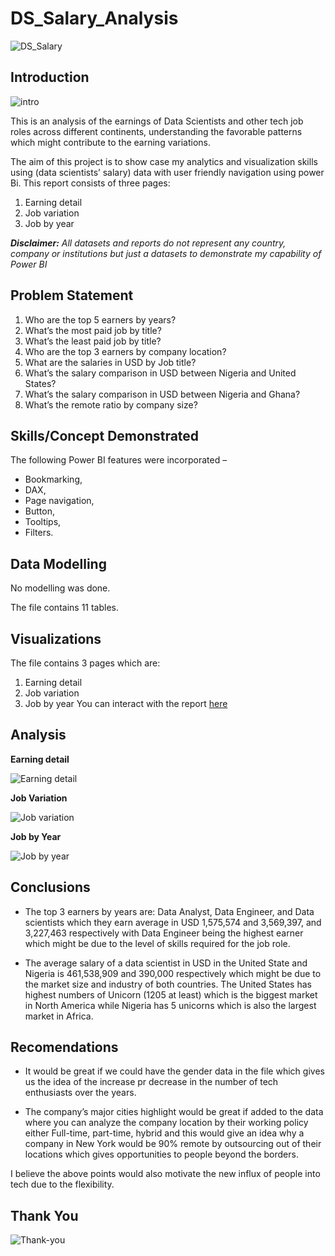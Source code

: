 # DS_Salary_Analysis

![DS_Salary](https://github.com/AbdulAfeez001/DS_Salary_Analysis/assets/97398702/7d1ac8cb-d5c2-4065-9730-5b6ef9b56687)


## Introduction

![intro](https://github.com/AbdulAfeez001/DS_Salary_Analysis/assets/97398702/f84c449b-62ed-407b-b775-bbc8b9e265f5)
 
This is an analysis of the earnings of Data Scientists and other tech job roles across different continents, understanding the favorable patterns which might contribute to the earning variations.

The aim of this project is to show case my analytics and visualization skills using (data scientists’ salary) data with user friendly navigation using power Bi. 
This report consists of three pages:

1.	Earning detail
2.	Job variation
3.	Job by year 

**_Disclaimer:_** _All datasets and reports do not represent any country, company or institutions but just a datasets to demonstrate my capability of Power BI_  

## Problem Statement

1.	Who are the top 5 earners by years?
2.	What’s the most paid job by title?
3.	What’s the least paid job by title?
4.	Who are the top 3 earners by company location?
5.	What are the salaries in USD by Job title?
6.	What’s the salary comparison in USD between Nigeria and United States?
7.	What’s the salary comparison in USD between Nigeria and Ghana?
8.	What’s the remote ratio by company size? 

## Skills/Concept Demonstrated 

The following Power BI features were incorporated – 
- Bookmarking,
- DAX,
- Page navigation, 
- Button, 
- Tooltips, 
- Filters.

## Data Modelling

No modelling was done. 

The file contains 11 tables.

## Visualizations

The file contains 3 pages which are:
1.	Earning detail
2.	Job variation
3.	Job by year 
You can interact with the report [here](https://app.powerbi.com/groups/me/reports/3607421f-0bb0-4ed6-82d4-62b305aefa6b/ReportSection?experience=power-bi)

## Analysis 

**Earning detail**

![Earning detail](https://github.com/AbdulAfeez001/DS_Salary_Analysis/assets/97398702/c1f892c1-281c-40d8-94cc-3bfba781d02e)

**Job Variation** 

![Job variation](https://github.com/AbdulAfeez001/DS_Salary_Analysis/assets/97398702/45f9d7d3-d349-4b71-b7ed-2adcd0a3c7b6)

**Job by Year**

![Job by year](https://github.com/AbdulAfeez001/DS_Salary_Analysis/assets/97398702/31b873d1-0cdf-4b37-8ef9-da9b4096c6b0)


## Conclusions 

- The top 3 earners by years are: Data Analyst, Data Engineer, and Data scientists which they earn average in USD 1,575,574 and 3,569,397, and 3,227,463 respectively with Data Engineer being the highest earner which might be due to the level of skills required for the job role. 

- The average salary of a data scientist in USD in the United State and Nigeria is 461,538,909 and 390,000 respectively which might be due to the market size and industry of both countries. The United States has highest numbers of Unicorn (1205 at least) which is the biggest market in North America while Nigeria has 5 unicorns which is also the largest market in Africa. 

## Recomendations 

- It would be great if we could have the gender data in the file which gives us the idea of the increase pr decrease in the number of tech enthusiasts over the years.

- The company’s major cities highlight would be great if added to the data where you can analyze the company location by their working policy either Full-time, part-time, hybrid and this would give an idea why a company in New York would be 90% remote by outsourcing out of their locations which gives opportunities to people beyond the borders. 

I believe the above points would also motivate the new influx of people into tech due to the flexibility. 


## Thank You 

![Thank-you](https://github.com/AbdulAfeez001/DS_Salary_Analysis/assets/97398702/857bee6e-8d2d-4748-b96e-5109b58950d5)


